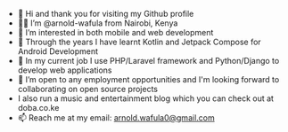 - 👋 Hi and thank you for visiting my Github profile
- 👨🏽 I’m @arnold-wafula from Nairobi, Kenya
- 👀 I’m interested in both mobile and web development
- 🌱 Through the years I have learnt Kotlin and Jetpack Compose for Android Development
- 💼 In my current job I use PHP/Laravel framework and Python/Django to develop web applications
- 💞️ I’m open to any employment opportunities and I'm looking forward to collaborating on open source projects
- I also run a music and entertainment blog which you can check out at doba.co.ke
- 📫 Reach me at my email: arnold.wafula0@gmail.com

<!---
arnold-wafula/arnold-wafula is a ✨ special ✨ repository because its `README.md` (this file) appears on your GitHub profile.
You can click the Preview link to take a look at your changes.
--->
